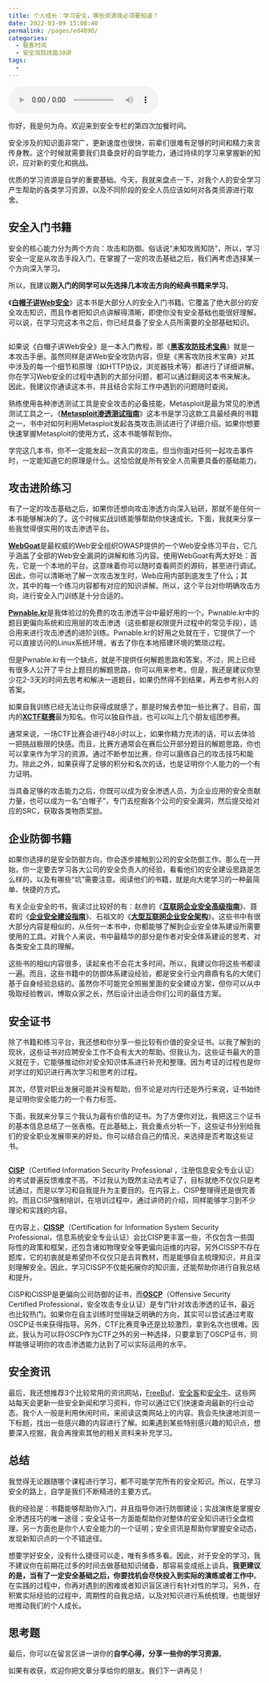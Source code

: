 ```yaml
---
title: 个人成长：学习安全，哪些资源我必须要知道？
date: 2022-03-09 15:00:40
permalink: /pages/ed4890/
categories:
  - 极客时间
  - 安全攻防技能30讲
tags:
  - 
---
```

<audio title="加餐4.个人成长：学习安全，哪些资源我必须要知道？" src="https://static001.geekbang.org/resource/audio/1f/d9/1fafeb6ad522c722d8d173e8dd657ad9.mp3" controls="controls"></audio> 
<p>你好，我是何为舟。欢迎来到安全专栏的第四次加餐时间。</p><p>安全涉及的知识面非常广，更新速度也很快，前辈们很难有足够的时间和精力来言传身教。这个时候就需要我们具备良好的自学能力，通过持续的学习来掌握新的知识，应对新的变化和挑战。</p><p>优质的学习资源是自学的重要基础。今天，我就来盘点一下，对我个人的安全学习产生帮助的各类学习资源，以及不同阶段的安全人员应该如何对各类资源进行取舍。</p><h2>安全入门书籍</h2><p>安全的核心能力分为两个方向：攻击和防御。俗话说“未知攻焉知防”，所以，学习安全一定是从攻击手段入门，在掌握了一定的攻击基础之后，我们再考虑选择某一个方向深入学习。</p><p>所以，我建议<strong>刚入门的同学可以先选择几本攻击方向的经典书籍来学习</strong>。</p><p>《<a href="https://book.douban.com/subject/10546925/"><strong>白帽子讲Web安全</strong></a>》这本书是大部分人的安全入门书籍。它覆盖了绝大部分的安全攻击知识，而且作者把知识点讲解得清晰，即使你没有安全基础也能很好理解。可以说，在学习完这本书之后，你已经具备了安全人员所需要的全部基础知识。</p><p><img src="https://static001.geekbang.org/resource/image/90/97/9001552429cff7f23afcbf489323f397.jpeg" alt=""></p><p>如果说《白帽子讲Web安全》是一本入门教程，那《<a href="https://book.douban.com/subject/10793814/"><strong>黑客攻防技术宝典</strong></a>》就是一本攻击手册。虽然同样是讲Web安全攻防内容，但是《黑客攻防技术宝典》对其中涉及的每一个细节和原理（如HTTP协议，浏览器技术等）都进行了详细讲解。你在学习Web安全的过程中遇到的大部分问题，都可以通过翻阅这本书来解决。因此，我建议你通读这本书，并且结合实际工作中遇到的问题随时查阅。</p><!-- [[[read_end]]] --><p><img src="https://static001.geekbang.org/resource/image/76/53/76b529488f202aae3fe03a87bfcd1e53.jpg" alt=""><br>
熟练使用各种渗透测试工具是安全攻击的必备技能，Metasploit是最为常见的渗透测试工具之一。《<a href="https://book.douban.com/subject/10433737/"><strong>Metasploit渗透测试指南</strong></a>》这本书是学习这款工具最经典的书籍之一，书中对如何利用Metasploit发起各类攻击测试进行了详细介绍。如果你想要快速掌握Metasploit的使用方式，这本书能够帮到你。</p><p><img src="https://static001.geekbang.org/resource/image/28/0e/28f7599a1970d9c59743606b9f23980e.jpg" alt=""><br>
学完这几本书，你不一定能发起一次真实的攻击。但当你面对任何一起攻击事件时，一定能知道它的原理是什么。这恰恰就是所有安全人员需要具备的基础能力。</p><h2>攻击进阶练习</h2><p>有了一定的攻击基础之后，如果你还想向攻击渗透方向深入钻研，那就不是任何一本书能够解决的了。这个时候实战训练能够帮助你快速成长。下面，我就来分享一些我觉得很实用的攻击渗透平台。</p><p><a href="https://owasp.org/www-project-webgoat/"><strong>WebGoat</strong></a>是最权威的Web安全组织OWASP提供的一个Web安全练习平台，它几乎涵盖了全部的Web安全漏洞的讲解和练习内容。使用WebGoat有两大好处：首先，它是一个本地的平台。这意味着你可以随时查看网页的源码，甚至进行调试。因此，你可以清晰地了解一次攻击发生时，Web应用内部到底发生了什么；其次，其中的每一个练习内容都有对应的知识讲解。所以，这个平台对你明确攻击方向，进行安全入门训练是十分合适的。</p><p><a href="http://pwnable.kr"><strong>Pwnable.kr</strong></a>是我体验过的免费的攻击渗透平台中最好用的一个。Pwnable.kr中的题目更偏向系统和应用层的攻击渗透（这些都是权限提升过程中的常见手段），适合用来进行攻击渗透的进阶训练。Pwnable.kr的好用之处就在于，它提供了一个可以直接访问的Linux系统环境，省去了你在本地搭建环境的繁琐过程。</p><p>但是Pwnable.kr有一个缺点，就是不提供任何解题思路和答案，不过，网上已经有很多人公开了平台上题目的解题思路，你可以用来参考。但是，我还是建议你至少花2-3天的时间去思考和解决一道题目，如果仍然得不到结果，再去参考别人的答案。</p><p>如果自我训练已经无法让你获得成就感了，那是时候去参加一些比赛了。目前，国内的<a href="https://www.xctf.org.cn/"><strong>XCTF联赛</strong></a>最为知名。你可以独自作战，也可以叫上几个朋友组团参赛。</p><p>通常来说，一场CTF比赛会进行48小时以上，如果你精力充沛的话，可以去体验一把挑战极限的快感。而且，比赛方通常会在赛后公开部分题目的解题思路，你也可以拿来作为学习的资源。通过不断参加比赛，你可以磨练自己的攻击技巧和能力。除此之外，如果获得了足够的积分和名次的话，也是证明你个人能力的一个有力证明。</p><p>当具备足够的攻击能力之后，你既可以成为安全渗透人员，为企业应用的安全贡献力量，也可以成为一名“白帽子”，专门去挖掘各个公司的安全漏洞，然后提交给对应的SRC，获取各类物质奖励。</p><h2>企业防御书籍</h2><p>如果你选择的是安全防御方向，你会逐步接触到公司的安全防御工作。那么在一开始，你一定要去学习各大公司的安全负责人的经验，看看他们的安全建设思路是怎么样的，以及有哪些“坑”需要注意。阅读他们的书籍，就是向大佬学习的一种最简单、快捷的方式。</p><p>有关企业安全的书，我读过比较好的有：赵彦的《<a href="https://book.douban.com/subject/26852503/"><strong>互联网企业安全高级指南</strong></a>》、聂君的《<a href="https://book.douban.com/subject/33389358/"><strong>企业安全建设指南</strong></a>》、石祖文的《<a href="https://book.douban.com/subject/34930400/"><strong>大型互联网企业安全架构</strong></a>》。这些书中有很大部分内容是相似的，从任何一本书中，你都能够了解到企业安全体系建设所需要使用的工具。对我个人来说，书中最精华的部分是作者对安全体系建设的思考、对各类安全工具的理解。<br>
<img src="https://static001.geekbang.org/resource/image/1f/af/1f833ab0342dc618f4ec9b8d984735af.jpg" alt=""></p><p>这些书的相似内容很多，读起来也不会花太多时间，所以，我建议你将这些书都读一遍。而且，这些书籍中的防御体系建设经验，都是安全行业内鼎鼎有名的大佬们基于自身经验总结的。虽然你不可能完全照搬里面的安全建设方案，但你可以从中吸取经验教训，博取众家之长，然后设计出适合你们公司的最佳方案。</p><h2>安全证书</h2><p>除了书籍和练习平台，我还想和你分享一些比较有价值的安全证书。以我了解到的现状，这些证书对应聘安全工作不会有太大的帮助。但我认为，这些证书最大的意义就在于，它能够推动你对安全知识体系进行补充和整理。因为考证的过程也是你对学过的知识进行再次学习和思考的过程。</p><p>其次，尽管对职业发展可能并没有帮助，但不论是对内行还是外行来说，证书始终是证明你安全能力的一个有力标签。</p><p>下面，我就来分享三个我认为最有价值的证书。为了方便你对比，我把这三个证书的基本信息总结了一张表格。在此基础上，我会重点分析一下，这些证书分别给我们的安全职业发展带来的好处。你可以结合自己的情况，来选择是否考取这些证书。</p><p><img src="https://static001.geekbang.org/resource/image/72/01/72dddf7b5b5679f2a7ca3aeae8fd8401.jpg" alt=""></p><p><a href="https://baike.baidu.com/item/%E6%B3%A8%E5%86%8C%E4%BF%A1%E6%81%AF%E5%AE%89%E5%85%A8%E4%B8%93%E4%B8%9A%E4%BA%BA%E5%91%98/2530094?fromtitle=CISP&amp;fromid=1438639&amp;fr=aladdin"><strong>CISP</strong></a>（Certified Information Security Professional ，注册信息安全专业认证）的考试普遍反馈难度不高。不过我认为既然主动去考证了，目标就绝不仅仅只是考试通过，而是以学习和自我提升为主要目的。在内容上，CISP整理得还是很完善的。而且CISP强制培训，在培训过程中，通过讲师的介绍，同样能够学习到不少理论和实践的内容。</p><p>在内容上，<a href="https://baike.baidu.com/item/CISSP/1436764?fr=aladdin"><strong>CISSP</strong></a>（Certification for Information System Security Professional，信息系统安全专业认证）会比CISP更丰富一些，不仅包含一些国际性的政策和框架，还包含诸如物理安全等更偏向运维的内容。另外CISSP不存在题库，它的初衷就是希望你不仅仅只是去背教材，而是能够自主梳理知识，并且深刻理解安全。因此，学习CISSP不仅能拓展你的知识面，还能帮助你进行自我总结和提升。</p><p>CISP和CISSP是更偏向公司防御的证书，而<a href="https://www.freebuf.com/articles/network/200009.html"><strong>OSCP</strong></a>（Offensive Security Certified Professional，安全攻击专业认证）是专门针对攻击渗透的证书，最近也比较热门。如果你在自主训练时觉得缺乏明确的方向，其实可以尝试通过考取OSCP证书来获得指导。另外，CTF比赛竞争还是比较激烈，拿到名次也很难。因此，我认为可以将OSCP作为CTF之外的另一种选择，只要拿到了OSCP证书，同样能够证明你的攻击渗透能力达到了可以实际运用的水平。</p><h2>安全资讯</h2><p>最后，我还想推荐3个比较常用的资讯网站，<a href="https://www.freebuf.com">FreeBuf</a>、<a href="https://www.anquanke.com">安全客</a>和<a href="https://www.aqniu.com">安全牛</a>。这些网站每天会更新一些安全新闻和学习资料，你可以通过它们快速查询最新的行业动态。我个人一般是利用休闲时间，来阅读这类网站上的内容。我会先快速地浏览一下标题，找出一些感兴趣的内容进行了解。如果遇到某些特别感兴趣的知识点，想要深入挖掘，我会再搜索其他的相关资料来补充学习。</p><h2>总结</h2><p>我觉得无论跟随哪个课程进行学习，都不可能学完所有的安全知识。所以，在学习安全的路上，自学是我们不断精进的主要方式。</p><p>我的经验是：书籍能够帮助你入门，并且指导你进行防御建设；实战演练是掌握安全渗透技巧的唯一途径；安全证书一方面能帮助你对整体的安全知识进行全盘梳理，另一方面也是你个人安全能力的一个证明；安全资讯是帮助你掌握安全动态，发现新知识点的一个不错途径。</p><p>想要学好安全，没有什么捷径可以走，唯有多练多看。因此，对于安全的学习，我不建议你在前期花过多的时间去做基础知识储备，那容易变成纸上谈兵。<strong>我更建议的是，当有了一定安全基础之后，你要找机会尽快投入到实际的演练或者工作中</strong>。在实践的过程中，你再对遇到的困难或者知识盲区进行有针对性的学习。另外，在积累实际经验的过程中，周期性的自我总结，以及对知识进行系统梳理，也能很好地推动我们的个人成长。</p><h2>思考题</h2><p>最后，你可以在留言区讲一讲你的<strong>自学心得，分享一些你的学习资源</strong>。</p><p>如果有收获，欢迎你把文章分享给你的朋友。我们下一讲再见！</p>
